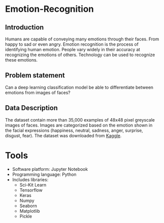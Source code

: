 # Emotion-Recognition
## Introduction
Humans are capable of conveying many emotions through their faces. From happy to sad or even angry. Emotion recognition is the process of identifying human emotion. People vary widely in their accuracy at recognizing the emotions of others. Technology can be used to recognize these emotions.

## Problem statement
Can a deep learning classification model be able to differentiate between emotions from images of faces?

## Data Description
The dataset contain more than 35,000 examples of 48x48 pixel greyscale images of faces. Images are categorized based on the emotion shown in the facial expressions (happiness, neutral, sadness, anger, surprise, disgust, fear). The dataset was downloaded from [Kaggle](https://www.kaggle.com/ananthu017/emotion-detection-fer).

# Tools
- Software platform: Jupyter Notebook
- Programming language: Python
- Includes libraries:
  - Sci-Kit Learn
  - Tensorflow
  - Keras
  - Numpy
  - Seaborn
  - Matplotlib
  - Pickle
